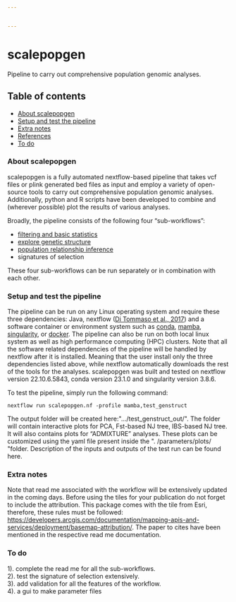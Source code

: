```yaml
---


---
```


<h1 id="scalepopgen">scalepopgen</h1>
<p>Pipeline to carry out comprehensive population genomic analyses.</p>
<h2 id="table-of-contents">Table of contents</h2>
<ul>
<li><a href="#about-scalepopgen">About scalepopgen</a></li>
<li><a href="#setup-and-test-the-pipeline">Setup and test the pipeline</a></li>
<li><a href="#extra-notes">Extra notes</a></li>
<li><a href="#references">References</a></li>
<li><a href="#to-do">To do</a></li>
</ul>
<h3 id="about-scalepopgen">About scalepopgen</h3>
<p>scalepopgen is a fully automated nextflow-based pipeline that takes vcf files or plink generated bed files as input and employ a variety of open-source tools to carry out comprehensive population genomic analyses. Additionally, python and R scripts have been developed to combine and (wherever possible) plot the results of various analyses.</p>
<p>Broadly, the pipeline consists of the following four “sub-workflows”:</p>
<ul>
<li><a href="https://github.com/BioInf2305/scalepopgen_v3/blob/main/read_me/filtering_snps_and_indi/run_filter.md">filtering and basic statistics</a></li>
<li><a href="https://github.com/BioInf2305/scalepopgen_v3/tree/main/read_me/explore_genetic_structure">explore genetic structure</a></li>
<li><a href="https://github.com/BioInf2305/scalepopgen_v3/blob/main/read_me/treemix/run_treemix.md">population relationship inference</a></li>
<li>signatures of selection</li>
</ul>
<p>These four sub-workflows can be run separately or in combination with each other.</p>
<h3 id="setup-and-test-the-pipeline">Setup and test the pipeline</h3>
<p>The pipeline can be run on any Linux operating system and require these three dependencies: Java, nextflow (<a href="https://www.nature.com/articles/nbt.3820">Di Tommaso et al., 2017</a>) and a software container or environment system such as <a href="https://docs.conda.io/projects/conda/en/latest/user-guide/install/linux.html">conda</a>, <a href="https://mamba.readthedocs.io/en/latest/installation.html">mamba</a>, <a href="https://sylabs.io">singularity</a>, or <a href="https://www.docker.com">docker</a>. The pipeline can also be run on both local linux system as well as high performance computing (HPC) clusters. Note that all the software related dependencies of the pipeline will be handled by nextflow after it is installed. Meaning that the user install only the three dependencies listed above, while nextflow automatically downloads the rest of the tools for the analyses. scalepopgen was built and tested on nextflow version 22.10.6.5843, conda version 23.1.0 and singularity version 3.8.6.</p>
<p>To test the pipeline, simply run the following command:</p>
<pre class=" language-bash"><code class="prism  language-bash">nextflow run scalepopgen.nf -profile mamba,test_genstruct
</code></pre>
<p>The output folder will be created here:"…/test_genstruct_out/". The folder will contain interactive plots for PCA, Fst-based NJ tree, IBS-based NJ tree. It will also contains plots for “ADMIXTURE” analyses. These plots can be customized using the yaml file present inside the ". /parameters/plots/ "folder. Description of the inputs and outputs of the test run can be found here.</p>
<h3 id="extra-notes">Extra notes</h3>
<p>Note that read me associated with the workflow will be extensively updated in the coming days. Before using the tiles for your publication do not forget to include the attribution. This package comes with the tile from Esri, therefore, these rules must be followed: <a href="https://developers.arcgis.com/documentation/mapping-apis-and-services/deployment/basemap-attribution/">https://developers.arcgis.com/documentation/mapping-apis-and-services/deployment/basemap-attribution/</a>. The paper to cites have been mentioned in the respective read me documentation.</p>
<h3 id="to-do">To do</h3>
<p>1). complete the read me for all the sub-workflows.<br>
2). test the signature of selection extensively.<br>
3). add validation for all the features of the workflow.<br>
4). a gui to make parameter files</p>

